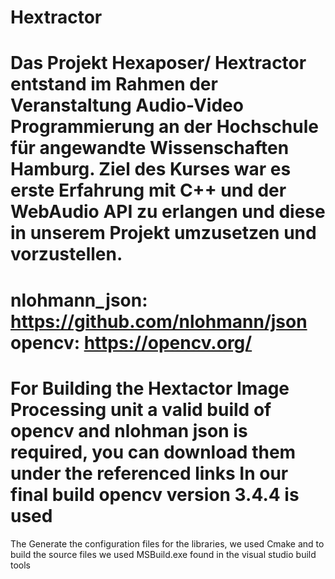 Hextractor
=========
Das Projekt Hexaposer/ Hextractor entstand im Rahmen der Veranstaltung Audio-Video Programmierung an der Hochschule für angewandte Wissenschaften Hamburg.
Ziel des Kurses war es erste Erfahrung mit C++ und der WebAudio API zu erlangen und diese in unserem Projekt umzusetzen und vorzustellen.
=========
nlohmann_json: https://github.com/nlohmann/json
opencv: https://opencv.org/
=========
For Building the Hextactor Image Processing unit a valid build of opencv and nlohman json is required, you can download them under the referenced links
In our final build opencv version 3.4.4 is used 
=========
The Generate the configuration files for the libraries, we used Cmake and to build the source files we used MSBuild.exe found in the visual studio build tools 

